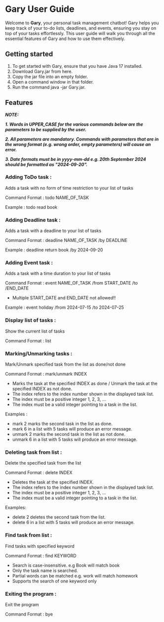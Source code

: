 # Gary User Guide

Welcome to **Gary**, your personal task management chatbot! Gary helps you keep track of your to-do lists, deadlines, and events, ensuring you stay on top of your tasks effortlessly. This user guide will walk you through all the essential features of Gary and how to use them effectively.

## Getting started 
1. To get started with Gary, ensure that you have Java 17 installed.
2. Download Gary.jar from here.
3. Copy the jar file into an empty folder.
4. Open a command window in that folder.
5. Run the command java -jar Gary.jar.

## Features

***NOTE:***

***1. Words in UPPER_CASE for the various commands below are the parameters to be supplied by the user.***

***2. All parameters are mandatory. Commands with parameters that are in the wrong format (e.g. wrong order, empty parameters) will cause an error.***

***3. Date formats must be in yyyy-mm-dd e.g. 20th September 2024 should be formatted as "2024-09-20".***

### Adding ToDo task : 
Adds a task with no form of time restriction to your list of tasks

Command Format : todo NAME_OF_TASK

Example : todo read book

### Adding Deadline task : 
Adds a task with a deadline to your list of tasks

Command Format : deadline NAME_OF_TASK /by DEADLINE

Example : deadline return book /by 2024-09-20

### Adding Event task : 
Adds a task with a time duration to your list of tasks

Command Format : event NAME_OF_TASK /from START_DATE /to /END_DATE

+ Multiple START_DATE and END_DATE not allowed!!

Example : event holiday /from 2024-07-15 /to 2024-07-25

### Display list of tasks : 
Show the current list of tasks

Command Format : list

### Marking/Unmarking tasks : 
Mark/Unmark specified task from the list as done/not done

Command Format : mark/unmark INDEX

+ Marks the task at the specified INDEX as done / Unmark the task at the specified INDEX as not done.
+ The index refers to the index number shown in the displayed task list.
+ The index must be a positive integer 1, 2, 3, …​
+ The index must be a valid integer pointing to a task in the list.

Examples : 
+ mark 2 marks the second task in the list as done.
+ mark 6 in a list with 5 tasks will produce an error message.
+ unmark 2 marks the second task in the list as not done.
+ unmark 6 in a list with 5 tasks will produce an error message.

### Deleting task from list : 
Delete the specified task from the list

Command Format : delete INDEX

+ Deletes the task at the specified INDEX.
+ The index refers to the index number shown in the displayed task list.
+ The index must be a positive integer 1, 2, 3, …​
+ The index must be a valid integer pointing to a task in the list.

Examples:
+ delete 2 deletes the second task from the list.
+ delete 6 in a list with 5 tasks will produce an error message.

### Find task from list : 
Find tasks with specified keyword

Command Format : find KEYWORD

+ Search is case-insensitive. e.g Book will match book
+ Only the task name is searched.
+ Partial words can be matched e.g. work will match homework
+ Supports the search of one keyword only

### Exiting the program : 
Exit the program 

Command Format : bye
